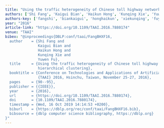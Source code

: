 ```yaml
---
title: "Using the traffic heterogeneity of Chinese toll highway networks for hierarchical clustering"
authors: ['Shi Fang', 'Kaigui Bian', 'Haikun Hong', 'Kunqing Xie', 'Yuwen Fu']
authors-key: ['fangshi', 'biankaigui', 'honghaikun', 'xiekunqing', 'fuyuwen']
year: "2016"
article-link: "https://doi.org/10.1109/TAAI.2016.7880174"
venue: "TAAI"
bibex: "@inproceedings{DBLP:conf/taai/FangBHXF16,
  author    = {Shi Fang and
               Kaigui Bian and
               Haikun Hong and
               Kunqing Xie and
               Yuwen Fu},
  title     = {Using the traffic heterogeneity of Chinese toll highway networks for
               hierarchical clustering},
  booktitle = {Conference on Technologies and Applications of Artificial Intelligence,
               {TAAI} 2016, Hsinchu, Taiwan, November 25-27, 2016},
  pages     = {90--95},
  publisher = {{IEEE}},
  year      = {2016},
  url       = {https://doi.org/10.1109/TAAI.2016.7880174},
  doi       = {10.1109/TAAI.2016.7880174},
  timestamp = {Wed, 16 Oct 2019 14:14:53 +0200},
  biburl    = {https://dblp.org/rec/conf/taai/FangBHXF16.bib},
  bibsource = {dblp computer science bibliography, https://dblp.org}
}"
---
```

